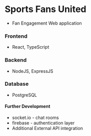 # Sports Fans United
- Fan Engagement Web application

### Frontend 
- React, TypeScript

### Backend
- NodeJS, ExpressJS

### Database 
- PostgreSQL

#### Further Development
- socket.io - chat rooms
- firebase - authentication layer
- Additional External API integration 
